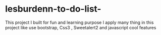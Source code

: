 # lesburdenn-to-do-list-
This project I built for fun and learning purpose I apply  many thing in this project like use bootstrap, Css3 , Sweetalert2 and javascript cool features
